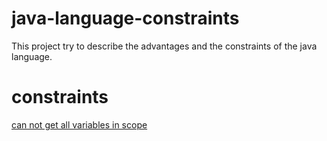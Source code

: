 # java-language-constraints

This project try to describe the advantages and the constraints of the java language.

# constraints

[can not get all variables in scope](https://stackoverflow.com/questions/12659117/how-do-i-list-all-local-variables-within-a-java-method-function)
